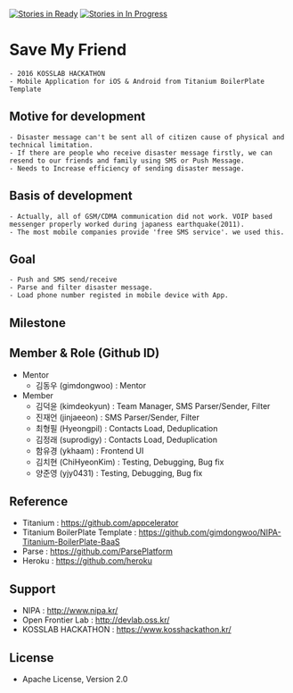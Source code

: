 [![Stories in Ready](https://badge.waffle.io/kosslab-kr/Titanium-SaveMyFriend.png?label=ready&title=Ready)](https://waffle.io/kosslab-kr/Titanium-SaveMyFriend)
[![Stories in In Progress](https://badge.waffle.io/kosslab-kr/Titanium-SaveMyFriend.png?label=in%20progress&title=In%20Progress)](https://waffle.io/kosslab-kr/Titanium-SaveMyFriend)

# Save My Friend
	- 2016 KOSSLAB HACKATHON
	- Mobile Application for iOS & Android from Titanium BoilerPlate Template

## Motive for development
	- Disaster message can't be sent all of citizen cause of physical and technical limitation.
	- If there are people who receive disaster message firstly, we can resend to our friends and family using SMS or Push Message.
	- Needs to Increase efficiency of sending disaster message.

## Basis of development
	- Actually, all of GSM/CDMA communication did not work. VOIP based messenger properly worked during japaness earthquake(2011).
	- The most mobile companies provide 'free SMS service'. we used this.

## Goal
	- Push and SMS send/receive
	- Parse and filter disaster message.
	- Load phone number registed in mobile device with App.
	
## Milestone

## Member & Role (Github ID)

- Mentor
	- 김동우 (gimdongwoo) : Mentor
- Member
	- 김덕윤 (kimdeokyun) : Team Manager, SMS Parser/Sender, Filter
	- 진재언 (jinjaeeon) : SMS Parser/Sender, Filter
	- 최형필 (Hyeongpil) : Contacts Load, Deduplication
	- 김정래 (suprodigy) : Contacts Load, Deduplication
	- 함유경 (ykhaam) : Frontend UI
	- 김치현 (ChiHyeonKim) : Testing, Debugging, Bug fix
	- 양준영 (yjy0431) : Testing, Debugging, Bug fix

## Reference
- Titanium : https://github.com/appcelerator
- Titanium BoilerPlate Template : https://github.com/gimdongwoo/NIPA-Titanium-BoilerPlate-BaaS
- Parse : https://github.com/ParsePlatform
- Heroku : https://github.com/heroku

## Support
- NIPA : http://www.nipa.kr/
- Open Frontier Lab : http://devlab.oss.kr/
- KOSSLAB HACKATHON : https://www.kosshackathon.kr/

## License
- Apache License, Version 2.0
